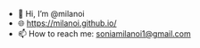 - 👋 Hi, I’m @milanoi
- 🌐 https://milanoi.github.io/
- 📫 How to reach me: soniamilanoi1@gmail.com

<!---
milanoi/milanoi is a ✨ special ✨ repository because its `README.md` (this file) appears on your GitHub profile.
You can click the Preview link to take a look at your changes.
--->
